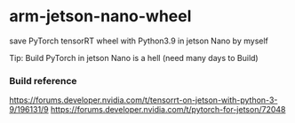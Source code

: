 # arm-jetson-nano-wheel
save PyTorch tensorRT wheel with Python3.9 in jetson Nano by myself

Tip: Build PyTorch in jetson Nano is a hell (need many days to Build)

### Build reference
https://forums.developer.nvidia.com/t/tensorrt-on-jetson-with-python-3-9/196131/9
https://forums.developer.nvidia.com/t/pytorch-for-jetson/72048





